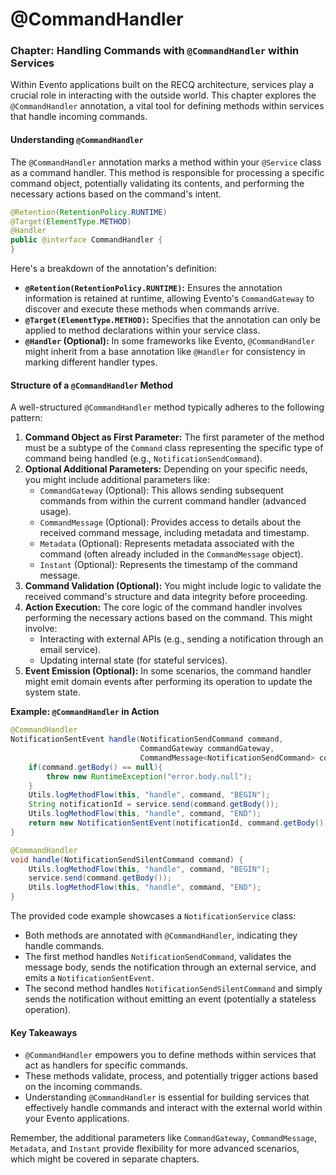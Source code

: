 # @CommandHandler

### Chapter: Handling Commands with `@CommandHandler` within Services

Within Evento applications built on the RECQ architecture, services play a crucial role in interacting with the outside world. This chapter explores the `@CommandHandler` annotation, a vital tool for defining methods within services that handle incoming commands.

#### Understanding `@CommandHandler`

The `@CommandHandler` annotation marks a method within your `@Service` class as a command handler. This method is responsible for processing a specific command object, potentially validating its contents, and performing the necessary actions based on the command's intent.

```java
@Retention(RetentionPolicy.RUNTIME)
@Target(ElementType.METHOD)
@Handler
public @interface CommandHandler {
}
```

Here's a breakdown of the annotation's definition:

* **`@Retention(RetentionPolicy.RUNTIME)`:** Ensures the annotation information is retained at runtime, allowing Evento's `CommandGateway` to discover and execute these methods when commands arrive.
* **`@Target(ElementType.METHOD)`:** Specifies that the annotation can only be applied to method declarations within your service class.
* **`@Handler` (Optional):** In some frameworks like Evento, `@CommandHandler` might inherit from a base annotation like `@Handler` for consistency in marking different handler types.

#### Structure of a `@CommandHandler` Method

A well-structured `@CommandHandler` method typically adheres to the following pattern:

1. **Command Object as First Parameter:** The first parameter of the method must be a subtype of the `Command` class representing the specific type of command being handled (e.g., `NotificationSendCommand`).
2. **Optional Additional Parameters:** Depending on your specific needs, you might include additional parameters like:
   * `CommandGateway` (Optional): This allows sending subsequent commands from within the current command handler (advanced usage).
   * `CommandMessage` (Optional): Provides access to details about the received command message, including metadata and timestamp.
   * `Metadata` (Optional): Represents metadata associated with the command (often already included in the `CommandMessage` object).
   * `Instant` (Optional): Represents the timestamp of the command message.
3. **Command Validation (Optional):** You might include logic to validate the received command's structure and data integrity before proceeding.
4. **Action Execution:** The core logic of the command handler involves performing the necessary actions based on the command. This might involve:
   * Interacting with external APIs (e.g., sending a notification through an email service).
   * Updating internal state (for stateful services).
5. **Event Emission (Optional):** In some scenarios, the command handler might emit domain events after performing its operation to update the system state.

**Example: `@CommandHandler` in Action**

```java
@CommandHandler
NotificationSentEvent handle(NotificationSendCommand command,
							 CommandGateway commandGateway,
							 CommandMessage<NotificationSendCommand> commandMessage) {
	if(command.getBody() == null){
		throw new RuntimeException("error.body.null");
	}
	Utils.logMethodFlow(this, "handle", command, "BEGIN");
	String notificationId = service.send(command.getBody());
	Utils.logMethodFlow(this, "handle", command, "END");
	return new NotificationSentEvent(notificationId, command.getBody());
}

@CommandHandler
void handle(NotificationSendSilentCommand command) {
	Utils.logMethodFlow(this, "handle", command, "BEGIN");
	service.send(command.getBody());
	Utils.logMethodFlow(this, "handle", command, "END");
}
```

The provided code example showcases a `NotificationService` class:

* Both methods are annotated with `@CommandHandler`, indicating they handle commands.
* The first method handles `NotificationSendCommand`, validates the message body, sends the notification through an external service, and emits a `NotificationSentEvent`.
* The second method handles `NotificationSendSilentCommand` and simply sends the notification without emitting an event (potentially a stateless operation).

#### Key Takeaways

* `@CommandHandler` empowers you to define methods within services that act as handlers for specific commands.
* These methods validate, process, and potentially trigger actions based on the incoming commands.
* Understanding `@CommandHandler` is essential for building services that effectively handle commands and interact with the external world within your Evento applications.

Remember, the additional parameters like `CommandGateway`, `CommandMessage`, `Metadata`, and `Instant` provide flexibility for more advanced scenarios, which might be covered in separate chapters.
